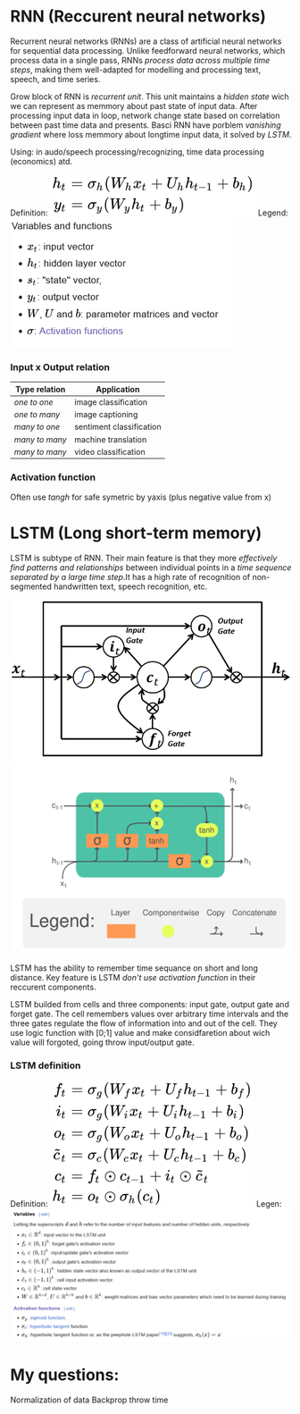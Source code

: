 # RNN (Reccurent neural networks)
Recurrent neural networks (RNNs) are a class of artificial neural networks for sequential data processing. Unlike feedforward neural networks, which process data in a single pass, RNNs *process data across multiple time steps*, making them well-adapted for modelling and processing text, speech, and time series.

Grow block of RNN is *recurrent unit*. This unit maintains a *hidden state* wich we can represent as memmory about past state of input data. After processing input data in loop, network change state based on correlation between past time data and presents.
Basci RNN have porblem *vanishing gradient* where loss memmory about longtime input data, it solved by *LSTM*.

Using: in audo/speech processing/recognizing, time data processing (economics) atd.


Definition:
![DefinitionOfRNN](img/RNN1.svg)
Legend:
![LegendOfDefinitionOfRNN](img/RNN2.png)

### Input x Output relation
|Type relation|Application|
|-------------|-----------|
|*one to one*|image classification|
|*one to many*|image captioning|
|*many to one*|sentiment classification|
|*many to many*|machine translation|
|*many to many*|video classification|
### Activation function
Often use *tangh* for safe symetric by yaxis (plus negative value from x)


# LSTM (Long short-term memory)
LSTM is subtype of RNN. Their main feature is that they more *effectively find patterns and relationships* between individual points in a *time sequence separated by a large time step*.It has a high rate of recognition of non-segmented handwritten text, speech recognition, etc.

![LSTM](img/LSTM.png)
![LSTM_Cell](img/LSTM_Cell.svg.png)

LSTM has the ability to remember time sequance on short and long distance. Key feature is LSTM *don't use activation function* in their reccurent components.

LSTM builded from cells and three components: input gate, output gate and forget gate. The cell remembers values over arbitrary time intervals and the three gates regulate the flow of information into and out of the cell. They use logic function with [0;1] value and make considfaretion about wich value will forgoted, going throw input/output gate.

### LSTM definition
Definition:
![DefinitionOfLSTM](img/LSTMDefinition.svg)
Legen:
![LegendOfDefinitionOfRNN](img/LSTMLegendOfDefinition.png)

# My questions:
Normalization of data
Backprop throw time